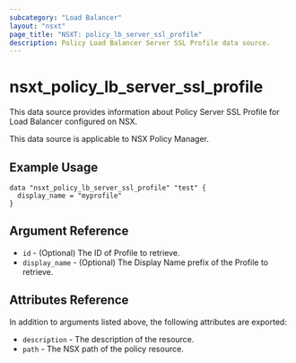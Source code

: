 ```yaml
---
subcategory: "Load Balancer"
layout: "nsxt"
page_title: "NSXT: policy_lb_server_ssl_profile"
description: Policy Load Balancer Server SSL Profile data source.
---
```


# nsxt_policy_lb_server_ssl_profile

This data source provides information about Policy Server SSL Profile for Load Balancer configured on NSX.

This data source is applicable to NSX Policy Manager.

## Example Usage

```hcl
data "nsxt_policy_lb_server_ssl_profile" "test" {
  display_name = "myprofile"
}
```

## Argument Reference

* `id` - (Optional) The ID of Profile to retrieve.
* `display_name` - (Optional) The Display Name prefix of the Profile to retrieve.

## Attributes Reference

In addition to arguments listed above, the following attributes are exported:

* `description` - The description of the resource.
* `path` - The NSX path of the policy resource.
